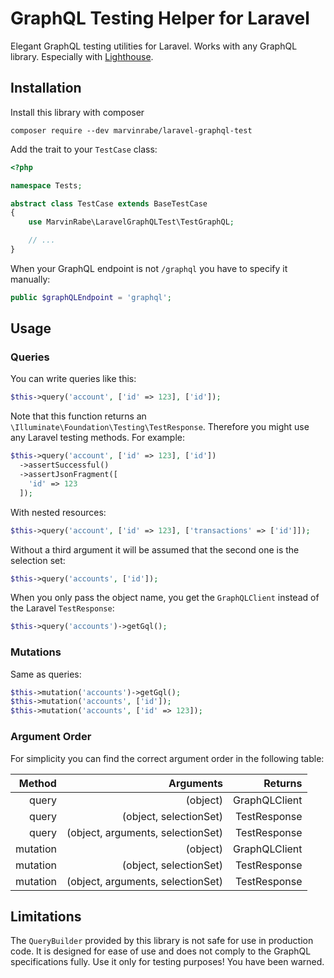 # GraphQL Testing Helper for Laravel

Elegant GraphQL testing utilities for Laravel. Works with any GraphQL library. Especially with [Lighthouse](https://lighthouse-php.com/).

## Installation

Install this library with composer

    composer require --dev marvinrabe/laravel-graphql-test

Add the trait to your `TestCase` class:

```php
<?php

namespace Tests;

abstract class TestCase extends BaseTestCase
{
    use MarvinRabe\LaravelGraphQLTest\TestGraphQL;

    // ...
}
```

When your GraphQL endpoint is not `/graphql` you have to specify it manually:

````php
public $graphQLEndpoint = 'graphql';
````

## Usage

### Queries

You can write queries like this:

```php
$this->query('account', ['id' => 123], ['id']);
```

Note that this function returns an `\Illuminate\Foundation\Testing\TestResponse`. Therefore you might use any Laravel testing methods. For example:

```php
$this->query('account', ['id' => 123], ['id'])
  ->assertSuccessful()
  ->assertJsonFragment([
    'id' => 123
  ]);
```

With nested resources:

```php
$this->query('account', ['id' => 123], ['transactions' => ['id']]);
```

Without a third argument it will be assumed that the second one is the selection set:

```php
$this->query('accounts', ['id']);
```

When you only pass the object name, you get the `GraphQLClient` instead of the Laravel `TestResponse`:

```php
$this->query('accounts')->getGql();
```

### Mutations

Same as queries: 

```php
$this->mutation('accounts')->getGql();
$this->mutation('accounts', ['id']);
$this->mutation('accounts', ['id' => 123]); 
```

### Argument Order

For simplicity you can find the correct argument order in the following table:

|   Method |                         Arguments |       Returns |
|---------:|----------------------------------:|--------------:|
| query    | (object)                          | GraphQLClient |
| query    | (object, selectionSet)            | TestResponse  |
| query    | (object, arguments, selectionSet) | TestResponse  |
| mutation | (object)                          | GraphQLClient |
| mutation | (object, selectionSet)            | TestResponse  |
| mutation | (object, arguments, selectionSet) | TestResponse  |

## Limitations

The `QueryBuilder` provided by this library is not safe for use in production code. It is designed for ease of use and does not comply to the GraphQL specifications fully. Use it only for testing purposes! You have been warned.
